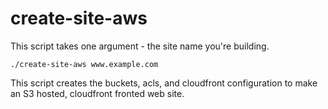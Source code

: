 # create-site-aws

This script takes one argument - the site name you're building.

```
./create-site-aws www.example.com
```

This script creates the buckets, acls, and cloudfront configuration to make an S3 hosted, cloudfront fronted web site.
